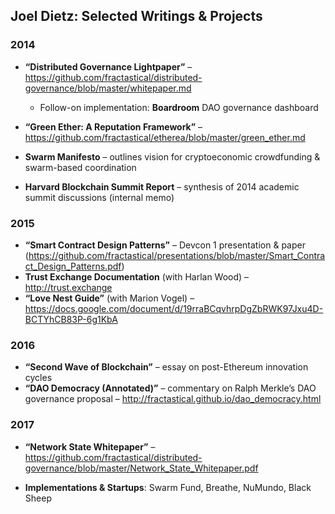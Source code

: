 Joel Dietz: Selected Writings & Projects
--------------------------------

### 2014

- **“Distributed Governance Lightpaper”** – <https://github.com/fractastical/distributed-governance/blob/master/whitepaper.md>
  - Follow-on implementation: **Boardroom** DAO governance dashboard

- **“Green Ether: A Reputation Framework”** – <https://github.com/fractastical/etherea/blob/master/green_ether.md>

- **Swarm Manifesto** – outlines vision for cryptoeconomic crowdfunding & swarm-based coordination

- **Harvard Blockchain Summit Report** – synthesis of 2014 academic summit discussions (internal memo)

### 2015

- **“Smart Contract Design Patterns”** – Devcon 1 presentation & paper (<https://github.com/fractastical/presentations/blob/master/Smart_Contract_Design_Patterns.pdf>)
- **Trust Exchange Documentation** (with Harlan Wood) – <http://trust.exchange>
- **“Love Nest Guide”** (with Marion Vogel) – <https://docs.google.com/document/d/19rraBCqvhrpDgZbRWK97Jxu4D-BCTYhCB83P-6g1KbA>


### 2016

- **“Second Wave of Blockchain”** – essay on post-Ethereum innovation cycles
- **“DAO Democracy (Annotated)”** – commentary on Ralph Merkle’s DAO governance proposal – <http://fractastical.github.io/dao_democracy.html>

### 2017

- **“Network State Whitepaper”** – <https://github.com/fractastical/distributed-governance/blob/master/Network_State_Whitepaper.pdf>

- **Implementations & Startups**: Swarm Fund, Breathe, NuMundo, Black Sheep
